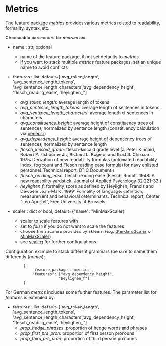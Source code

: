 # Metrics

The feature package *metrics* provides various metrics related to readability, formality, syntax, etc. 

Chooseable parameters for *metrics* are:
* name : str, optional
	- name of the feature package, if not set defaults to *metrics*
	- if you want to stack multiple *metrics* feature packages, set an unique name to avoid conflicts
* features : list, default=['avg_token_length', 'avg_sentence_length_tokens', 'avg_sentence_length_characters','avg_dependency_height', 'flesch_reading_ease', 'heylighen_f']
	- *avg\_token\_length*: average length of tokens
	- *avg\_sentence\_length\_tokens*: average length of sentences in tokens
	- *avg\_sentence\_length\_characters*: average length of sentences in characters
	- *avg\_constituency\_height*: average height of constituency trees of sentences, normalized by sentence length (constituency calculation via [benepar](https://github.com/nikitakit/self-attentive-parser))
	- *avg\_dependency\_height*: average height of dependency trees of sentences, normalized by sentence length
	- *flesch\_kincaid\_grade*: flesch-kincaid grade level (J. Peter Kincaid, Robert P. Fishburne Jr., Richard L. Rogers, and Brad S. Chissom. 1975: Derivation of new readability formulas (automated readability index, fog count and Flesch reading ease formula) for navy enlisted personnel. Technical report, DTIC Document.)
	- *flesch\_reading\_ease*: flesch reading ease (Flesch, Rudolf. 1948: A new readability yardstick. Journal of Applied Psychology 32:221-33.)
	- *heylighen\_f*: formality score as defined by Heylighen, Francis and Dewaele Jean-Marc. 1999: Formality of language: definition, measurement and behavioral determinants. Technical report, Center ”Leo Apostel”, Free University of Brussels.

* scaler : dict or bool, default={"name": "MinMaxScaler}
	- scaler to scale features with
	- set to *false* if you do not want to scale the features
	- choose from scalers provided by sklearn (e.g. [StandardScaler](https://scikit-learn.org/stable/modules/generated/sklearn.preprocessing.StandardScaler.html#sklearn.preprocessing.StandardScaler) or [MinMaxScaler](https://scikit-learn.org/stable/modules/generated/sklearn.preprocessing.MinMaxScaler.html#sklearn.preprocessing.MinMaxScaler))
	- see [scaling](6_scaling.md) for further configurations


Configuration example to stack different grammars (be sure to name them differently (*name*)):
````
        {
            "feature_package":"metrics",
            "features": ["avg_dependency_height",
                        "heylighen_f"]
        }
````

For German *metrics* includes some further features.
The parameter list for *features* is extended by:

* features : list, default=['avg_token_length', 'avg_sentence_length_tokens', 'avg_sentence_length_characters','avg_dependency_height', 'flesch_reading_ease', 'heylighen_f']
	- *prop\_hedge\_phrases*: proportion of hedge words and phrases
	- *prop\_first\_prs\_pron*: proportion of first person pronouns
	- *prop\_third\_prs\_pron*: proportion of third person pronouns
